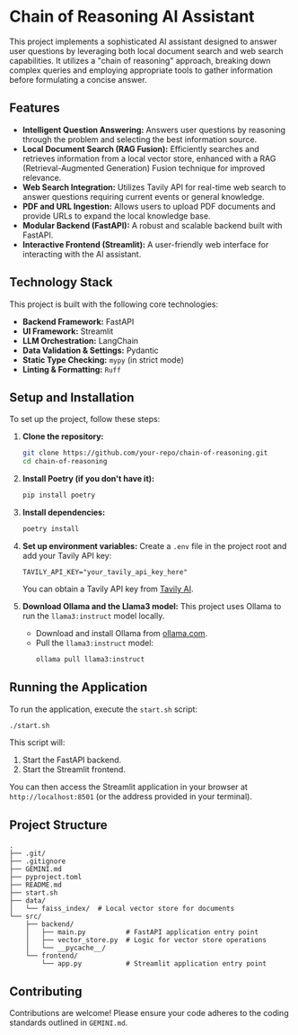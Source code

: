 # Chain of Reasoning AI Assistant

This project implements a sophisticated AI assistant designed to answer user questions by leveraging both local document search and web search capabilities. It utilizes a "chain of reasoning" approach, breaking down complex queries and employing appropriate tools to gather information before formulating a concise answer.

## Features

*   **Intelligent Question Answering:** Answers user questions by reasoning through the problem and selecting the best information source.
*   **Local Document Search (RAG Fusion):** Efficiently searches and retrieves information from a local vector store, enhanced with a RAG (Retrieval-Augmented Generation) Fusion technique for improved relevance.
*   **Web Search Integration:** Utilizes Tavily API for real-time web search to answer questions requiring current events or general knowledge.
*   **PDF and URL Ingestion:** Allows users to upload PDF documents and provide URLs to expand the local knowledge base.
*   **Modular Backend (FastAPI):** A robust and scalable backend built with FastAPI.
*   **Interactive Frontend (Streamlit):** A user-friendly web interface for interacting with the AI assistant.

## Technology Stack

This project is built with the following core technologies:

*   **Backend Framework:** FastAPI
*   **UI Framework:** Streamlit
*   **LLM Orchestration:** LangChain
*   **Data Validation & Settings:** Pydantic
*   **Static Type Checking:** `mypy` (in strict mode)
*   **Linting & Formatting:** `Ruff`

## Setup and Installation

To set up the project, follow these steps:

1.  **Clone the repository:**
    ```bash
    git clone https://github.com/your-repo/chain-of-reasoning.git
    cd chain-of-reasoning
    ```

2.  **Install Poetry (if you don't have it):**
    ```bash
    pip install poetry
    ```

3.  **Install dependencies:**
    ```bash
    poetry install
    ```

4.  **Set up environment variables:**
    Create a `.env` file in the project root and add your Tavily API key:
    ```
    TAVILY_API_KEY="your_tavily_api_key_here"
    ```
    You can obtain a Tavily API key from [Tavily AI](https://tavily.com/).

5.  **Download Ollama and the Llama3 model:**
    This project uses Ollama to run the `llama3:instruct` model locally.
    *   Download and install Ollama from [ollama.com](https://ollama.com/).
    *   Pull the `llama3:instruct` model:
        ```bash
        ollama pull llama3:instruct
        ```

## Running the Application

To run the application, execute the `start.sh` script:

```bash
./start.sh
```

This script will:
1.  Start the FastAPI backend.
2.  Start the Streamlit frontend.

You can then access the Streamlit application in your browser at `http://localhost:8501` (or the address provided in your terminal).

## Project Structure

```
.
├── .git/
├── .gitignore
├── GEMINI.md
├── pyproject.toml
├── README.md
├── start.sh
├── data/
│   └── faiss_index/  # Local vector store for documents
└── src/
    ├── backend/
    │   ├── main.py          # FastAPI application entry point
    │   ├── vector_store.py  # Logic for vector store operations
    │   └── __pycache__/
    └── frontend/
        └── app.py           # Streamlit application entry point
```

## Contributing

Contributions are welcome! Please ensure your code adheres to the coding standards outlined in `GEMINI.md`.
